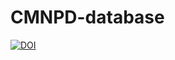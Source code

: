 # CMNPD-database
[![DOI](https://zenodo.org/badge/668067759.svg)](https://zenodo.org/badge/latestdoi/668067759)
